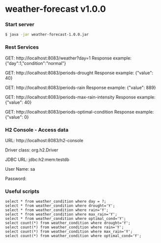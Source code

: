 # weather-forecast v1.0.0
### Start server
```sh
$ java -jar weather-forecast-1.0.0.jar
```
### Rest Services
GET: http://localhost:8083/weather?day=1
Response example: {"day":1,"condition":"normal"}

GET: http://localhost:8083/periods-drought
Response example: {"value": 40}

GET: http://localhost:8083/periods-rain
Response example: {"value": 889}

GET: http://localhost:8083/periods-max-rain-intensity
Response example: {"value": 40}

GET: http://localhost:8083/periods-optimal-condition
Response example: {"value": 0}

### H2 Console - Access data
URL: http://localhost:8083/h2-console

Driver class: org.h2.Driver

JDBC URL: jdbc:h2:mem:testdb

User Name: sa

Password:

### Useful scripts
```
select * from weather_condition where day = ?;
select * from weather_condition where drought='Y';
select * from weather_condition where rain='Y';
select * from weather_condition where max_rain='Y';
select * from weather_condition where optimal_cond='Y';
select count(*) from weather_condition where drought='Y';
select count(*) from weather_condition where rain='Y';
select count(*) from weather_condition where max_rain='Y';
select count(*) from weather_condition where optimal_cond='Y';
```
